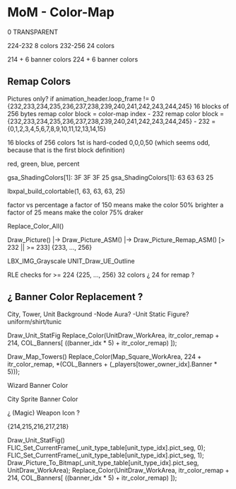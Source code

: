 
# MoM - Color-Map

0 TRANSPARENT

224-232
8 colors
232-256
24 colors

214 + 6 banner colors
224 + 6 banner colors


## Remap Colors
Pictures only?
if animation_header.loop_frame != 0
{232,233,234,235,236,237,238,239,240,241,242,243,244,245}
16 blocks of 256 bytes
remap color block = color-map index - 232
remap color block = {232,233,234,235,236,237,238,239,240,241,242,243,244,245} - 232 = {0,1,2,3,4,5,6,7,8,9,10,11,12,13,14,15}


16 blocks of 256 colors
1st is hard-coded 0,0,0,50  (which seems odd, because that is the first block definition)

red, green, blue, percent

gsa_ShadingColors[1]:  3F 3F 3F 25
gsa_ShadingColors[1]:  63 63 63 25

lbxpal_build_colortable(1, 63, 63, 63, 25)




factor vs percentage
a factor of 150 means make the color 50% brighter
a factor of  25 means make the color 75% draker










Replace_Color_All()

Draw_Picture() |-> Draw_Picture_ASM() |-> Draw_Picture_Remap_ASM()
    [> 232 || >= 233]
    {233, ..., 256}

LBX_IMG_Grayscale
UNIT_Draw_UE_Outline




RLE checks for >= 224
    {225, ..., 256}
    32 colors
    ¿ 24 for remap ?





## ¿ Banner Color Replacement ?
City, Tower, Unit Background
-Node Aura?
-Unit Static Figure? uniform/shirt/tunic

Draw_Unit_StatFig
    Replace_Color(UnitDraw_WorkArea, itr_color_remap + 214, COL_Banners[ ((banner_idx * 5) + itr_color_remap) ]);

Draw_Map_Towers()
    Replace_Color(Map_Square_WorkArea, 224 + itr_color_remap, *(COL_Banners + (_players[tower_owner_idx].Banner * 5)));

Wizard Banner Color

City Sprite Banner Color

¿ (Magic) Weapon Icon ?


{214,215,216,217,218}

Draw_Unit_StatFig()
    FLIC_Set_CurrentFrame(_unit_type_table[unit_type_idx].pict_seg, 0);
    FLIC_Set_CurrentFrame(_unit_type_table[unit_type_idx].pict_seg, 1);
    Draw_Picture_To_Bitmap(_unit_type_table[unit_type_idx].pict_seg, UnitDraw_WorkArea);
    Replace_Color(UnitDraw_WorkArea, itr_color_remap + 214, COL_Banners[ ((banner_idx * 5) + itr_color_remap) ]);
